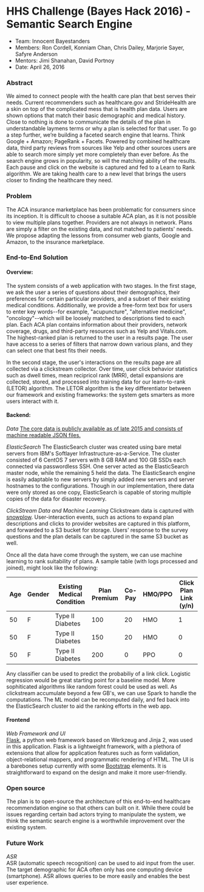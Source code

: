 # HHS Challenge (Bayes Hack 2016) - Semantic Search Engine

- Team: Innocent Bayestanders
- Members: Ron Cordell, Konniam Chan, Chris Dailey, Marjorie Sayer, Safyre Anderson
- Mentors: Jimi Shanahan, David Portnoy
- Date: April 26, 2016

### Abstract
We aimed to connect people with the health care plan that best serves their needs. Current recommenders such as healthcare.gov and StrideHealth are a skin on top of the complicated mess that is health plan data. Users are shown options that match their basic demographic and medical history. Close to nothing is done to communicate the details of the plan in understandable laymens terms or why a plan is selected for that user. To go a step further, we’re building a faceted search engine that learns. Think Google + Amazon; PageRank + Facets. Powered by combined healthcare data, third party reviews from sources like Yelp and other sources users are able to search more simply yet more completely than ever before.  As the search engine grows in popularity, so will the matching ability of the results. Each pause and click on the website is captured and fed to a Learn to Rank algorithm.  We are taking health care to a new level that brings the users closer to finding the healthcare they need.

### Problem
 The ACA insurance marketplace has been problematic for consumers since its inception. It is difficult to choose a suitable ACA plan, as it is not possible to view multiple plans together. Providers are not always in network. Plans are simply a filter on the existing data, and not matched to patients' needs. We propose adapting the lessons from consumer web giants, Google and Amazon, to the insurance marketplace.

### End-to-End Solution

#### Overview:

The system consists of a web application with two stages. In the first stage, we ask the user a series of questions about their demographics, their preferences for certain particular providers, and a subset of their existing medical conditions. Additionally, we provide a free-form text box for users to enter key words--for example, "acupuncture", "alternative medicine", "oncology"--which will be loosely matched to descriptions tied to each plan. Each ACA plan contains information about their providers, network coverage, drugs, and third-party resources such as Yelp and Vitals.com. The highest-ranked plan is returned to the user in a results page. The user have access to a series of filters that narrow down various plans, and they can select one that best fits their needs.

In the second stage, the user's interactions on the results page are all collected via a clickstream collector. Over time, user click behavior statistics such as dwell times, mean recipricol rank (MRR), detail expansions are collected, stored, and processed into training data for our learn-to-rank (LETOR) algorithm. The LETOR algorithm is the key differentiator between our framework and existing frameworks: the system gets smarters as more users interact with it.

#### Backend:

*Data*
[The core data is publicly available as of late 2015 and consists of machine readable JSON files.](data/README.md)

*ElasticSearch*
The ElasticSearch cluster was created using bare metal servers from IBM's Softlayer Infrastructure-as-a-Service. The cluster consisted of 6 CentOS 7 servers with 8 GB RAM and 100 GB SSDs each connected via passwordless SSH. One server acted as the ElasticSearch master node, while the remaining 5 held the data. The ElasticSearch engine is easily adaptable to new servers by simply added new servers and server hostnames to the configurations. Though in our implementation, there data were only stored as one copy, ElasticSearch is capable of storing multiple copies of the data for disaster recovery.

*ClickStream Data and Machine Learning*
Clickstream data is captured with [snowplow](https://github.com/snowplow/snowplow). User-interaction events, such as actions to expand plan descriptions and clicks to provider websites are captured in this platform, and forwarded to a S3 bucket for storage. Users' response to the survey questions and the plan details can be captured in the same S3 bucket as well.

Once all the data have come through the system, we can use machine learning to rank suitability of plans. A sample table (with logs processed and joined), might look like the following:  
  
| Age | Gender | Existing Medical Condition | Plan Premium | Co-Pay | HMO/PPO | Click Plan Link (y/n) |
|-----|--------|----------------------------|--------------|--------|---------|-----------------------|
| 50  | F      | Type II Diabetes           | 100          | 20     | HMO     | 1                     |
| 50  | F      | Type II Diabetes           | 150          | 20     | HMO     | 0                     |
| 50  | F      | Type II Diabetes           | 200          | 0      | PPO     | 0                     |

Any classifier can be used to predict the probabiliy of a link click. Logistic regression would be great starting point for a baseline model. More sophiticated algorithms like random forest could be used as well. As clickstream accumulate beyond a few GB's, we can use Spark to handle the computations. The ML model can be recomputed daily, and fed back into the ElasticSearch cluster to aid the ranking efforts in the web app.

#### Frontend
*Web Framework and UI*  
[Flask](http://flask.pocoo.org), a python web framework based on Werkzeug and Jinja 2, was used in this application. Flask is a lightweight framework, with a plethora of extensions that allow for application features such as form validation, object-relational mappers, and programmatic rendering of HTML. The UI is a barebones setup currently with some [Bootstrap](http://getbootstrap.com) elements. It is straightforward to expand on the design and make it more user-friendly.

### Open source
The plan is to open-source the architecture of this end-to-end healthcare recommendation engine so that others can built on it. While there could be issues regarding certain bad actors trying to manipulate the system, we think the semantic search engine is a worthwhile improvement over the existing system.

### Future Work
*ASR*  
ASR (automatic speech recognition) can be used to aid input from the user. The target demographic for ACA often only has one computing device (smartphone). ASR allows queries to be more easily and enables the best user experience.




